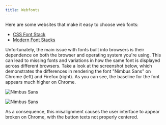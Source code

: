 ```yaml
---
title: Webfonts
---
```


Here are some websites that make it easy to choose web fonts:

- [CSS Font Stack](https://www.cssfontstack.com/)
- [Modern Font Stacks](https://modernfontstacks.com/)

Unfortunately, the main issue with fonts built into browsers is their dependence on both the browser and operating system you're using. This can lead to missing fonts and variations in how the same font is displayed across different browsers. Take a look at the screenshot below, which demonstrates the differences in rendering the font "Nimbus Sans" on Chrome (left) and Firefox (right). As you can see, the baseline for the font appears much higher on Chrome.

![Nimbus Sans](/static/wiki/nimbus-sans.png)

![Nimbus Sans](/static/wiki/nimbus-sans2.png)

As a consequence, this misalignment causes the user interface to appear broken on Chrome, with the button texts not properly centered.

